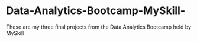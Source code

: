 # Data-Analytics-Bootcamp-MySkill-
These are my three final projects from the Data Analytics Bootcamp held by MySkill
